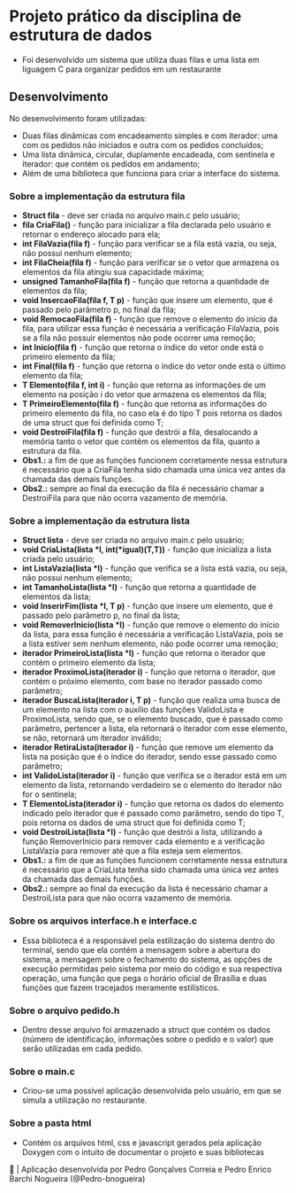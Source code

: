 # Projeto prático da disciplina de estrutura de dados
* Foi desenvolvido um sistema que utiliza duas filas e uma lista em liguagem C para organizar pedidos em um restaurante

## Desenvolvimento
No desenvolvimento foram utilizadas:
* Duas filas dinâmicas com encadeamento simples e com iterador: uma com os pedidos não iniciados e outra com os pedidos concluídos;
* Uma lista dinâmica, circular, duplamente encadeada, com sentinela e iterador: que contém os pedidos em andamento;
* Além de uma biblioteca que funciona para criar a interface do sistema.

### Sobre a implementação da estrutura fila
* <strong>Struct fila</strong> - deve ser criada no arquivo main.c pelo usuário;
* <strong>fila CriaFila()</strong> - função para inicializar a fila declarada pelo usuário e retornar o endereço alocado para ela;
* <strong>int FilaVazia(fila f)</strong> - função para verificar se a fila está vazia, ou seja, não possui nenhum elemento;
* <strong>int FilaCheia(fila f)</strong> - função para verificar se o vetor que armazena os elementos da fila atingiu sua capacidade máxima;
* <strong>unsigned TamanhoFila(fila f)</strong> - função que retorna a quantidade de elementos da fila;
* <strong>void InsercaoFila(fila f, T p)</strong> - função que insere um elemento, que é passado pelo parâmetro p, no final da fila;
* <strong>void RemocaoFila(fila f)</strong> - função que remove o elemento do início da fila, para utilizar essa função é necessária a verificação FilaVazia, pois se a fila não possuir elementos não pode ocorrer uma remoção;
* <strong>int Inicio(fila f)</strong> - função que retorna o índice do vetor onde está o primeiro elemento da fila;
* <strong>int Final(fila f)</strong> - função que retorna o índice do vetor onde está o último elemento da fila;
* <strong>T Elemento(fila f, int i)</strong> - função que retorna as informações de um elemento na posição i do vetor que armazena os elementos da fila;
* <strong>T PrimeiroElemento(fila f)</strong> - função que retorna as informações do primeiro elemento da fila, no caso ela é do tipo T pois retorna os dados de uma struct que foi definida como T;
* <strong>void DestroiFila(fila f)</strong> - função que destrói a fila, desalocando a memória tanto o vetor que contém os elementos da fila, quanto a estrutura da fila.
* <strong>Obs1.:</strong> a fim de que as funções funcionem corretamente nessa estrutura é necessário que a CriaFila tenha sido chamada uma única vez antes da chamada das demais funções.
* <strong>Obs2.:</strong> sempre ao final da execução da fila é necessário chamar a DestroiFila para que não ocorra vazamento de memória.

### Sobre a implementação da estrutura lista
* <strong>Struct lista</strong> - deve ser criada no arquivo main.c pelo usuário;
* <strong>void CriaLista(lista *l, int(*igual)(T,T))</strong> - função que inicializa a lista criada pelo usuário;
* <strong>int ListaVazia(lista *l)</strong> - função que verifica se a lista está vazia, ou seja, não possui nenhum elemento;
* <strong>int TamanhoLista(lista *l)</strong> - função que retorna a quantidade de elementos da lista;
* <strong>void InserirFim(lista *l, T p)</strong> - função que insere um elemento, que é passado pelo parâmetro p, no final da lista;
* <strong>void RemoverInicio(lista *l)</strong> - função que remove o elemento do início da lista, para essa função é necessária a verificação ListaVazia, pois se a lista estiver sem nenhum elemento, não pode ocorrer uma remoção;
* <strong>iterador PrimeiroLista(lista *l)</strong> - função que retorna o iterador que contém o primeiro elemento da lista;
* <strong>iterador ProximoLista(iterador i)</strong> - função que retorna o iterador, que contém o próximo elemento, com base no iterador passado como parâmetro;
* <strong>iterador BuscaLista(iterador i, T p)</strong> - função que realiza uma busca de um elemento na lista com o auxílio das funções ValidoLista e ProximoLista, sendo que, se o elemento buscado, que é passado como parâmetro, pertencer a lista, ela retornará o iterador com esse elemento, se não, retornará um iterador inválido;
* <strong>iterador RetiraLista(iterador i)</strong> - função que remove um elemento da lista na posição que é o índice do iterador, sendo esse passado como parâmetro;
* <strong>int ValidoLista(iterador i)</strong> - função que verifica se o iterador está em um elemento da lista, retornando verdadeiro se o elemento do iterador não for o sentinela;
* <strong>T ElementoLista(iterador i)</strong> - função que retorna os dados do elemento indicado pelo iterador que é passado como parâmetro, sendo do tipo T, pois retorna os dados de uma struct que foi definida como T;
* <strong>void DestroiLista(lista *l)</strong> - função que destrói a lista, utilizando a função RemoverInicio para remover cada elemento e a verificação ListaVazia para remover até que a fila esteja sem elementos.
* <strong>Obs1.:</strong> a fim de que as funções funcionem corretamente nessa estrutura é necessário que a CriaLista tenha sido chamada uma única vez antes da chamada das demais funções.
* <strong>Obs2.:</strong> sempre ao final da execução da lista é necessário chamar a DestroiLista para que não ocorra vazamento de memória.

### Sobre os arquivos interface.h e interface.c
* Essa biblioteca é a responsável pela estilização do sistema dentro do terminal, sendo que ela contém a mensagem sobre a abertura do sistema, a mensagem sobre o fechamento do sistema, as opções de execução permitidas pelo sistema por meio do código e sua respectiva operação, uma função que pega o horário oficial de Brasília e duas funções que fazem tracejados meramente estilísticos.

### Sobre o arquivo pedido.h
* Dentro desse arquivo foi armazenado a struct que contém os dados (número de identificação, informações sobre o pedido e o valor) que serão utilizadas em cada pedido.

### Sobre o main.c
* Criou-se uma possível aplicação desenvolvida pelo usuário, em que se simula a utilização no restaurante.

### Sobre a pasta html
* Contém os arquivos html, css e javascript gerados pela aplicação Doxygen com o intuito de documentar o projeto e suas bibliotecas

🚀 | Aplicação desenvolvida por Pedro Gonçalves Correia e Pedro Enrico Barchi Nogueira (@Pedro-bnogueira)
